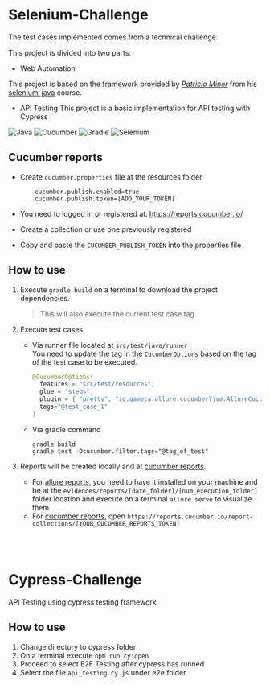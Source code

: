 # Selenium-Challenge

The test cases implemented comes from a technical challenge


This project is divided into two parts:

- Web Automation

This project is based on the framework provided by [_Patricio Miner_](https://www.freerangetesters.com/) from his [selenium-java](https://www.udemy.com/course/selenium-con-java-y-cucumber-el-curso-definitivo/?couponCode=OF83024E) course.

- API Testing
This project is a basic implementation for API testing with Cypress



![Java](https://img.shields.io/badge/java-%23ED8B00.svg?style=for-the-badge&logo=openjdk&logoColor=white)
![Cucumber](https://img.shields.io/badge/Cucumber-43B02A?style=for-the-badge&logo=cucumber&logoColor=white)
![Gradle](https://img.shields.io/badge/Gradle-02303A.svg?style=for-the-badge&logo=Gradle&logoColor=white)
![Selenium](https://img.shields.io/badge/Selenium-43B02A?style=for-the-badge&logo=Selenium&logoColor=white)



## Cucumber reports

- Create `cucumber.properties` file at the resources folder
    ```
        cucumber.publish.enabled=true
        cucumber.publish.token=[ADD_YOUR_TOKEN]
    ```
- You need to logged in or registered at: https://reports.cucumber.io/
- Create a collection or use one previously registered

- Copy and paste the `CUCUMBER_PUBLISH_TOKEN` into the properties file

## How to use

1. Execute `gradle build` on a terminal to download the project dependencies.
    > This will also execute the current test case tag

2. Execute test cases
    * Via runner file located at `src/test/java/runner`
      <br> You need to update the tag in the `CucumberOptions` based on the tag of the test case to be executed.
      ```java
      @CucumberOptions(
        features = "src/test/resources", 
        glue = "steps",
        plugin = { "pretty", "io.qameta.allure.cucumber7jvm.AllureCucumber7Jvm" },
        tags="@test_case_1"
      )
      ```
    * Via gradle command
        ```
        gradle build
        gradle test -Dcucumber.filter.tags="@tag_of_test"

        ```
3. Reports will be created locally and at [cucumber reports](https://reports.cucumber.io/).
    - For [allure reports](https://allurereport.org/docs/install/), you need to have it installed on your machine and be at the `evidences/reports/[date_folder]/[num_execution_folder]` folder location and execute on a terminal `allure serve` to visualize them
    - For [cucumber reports](#cucumber-reports), open `https://reports.cucumber.io/report-collections/[YOUR_CUCUMBER_REPORTS_TOKEN]`

<br>
<br>


# Cypress-Challenge

API Testing using cypress testing framework

## How to use

1. Change directory to cypress folder
2. On a terminal execute `npm run cy:open`
3. Proceed to select E2E Testing after cypress has runned
4. Select the file `api_testing.cy.js` under e2e folder